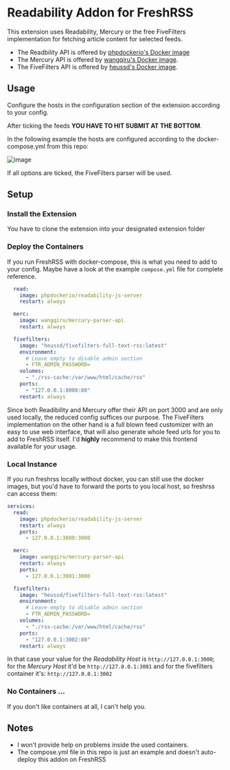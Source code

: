 # Readability Addon for FreshRSS

This extension uses Readability, Mercury or the free FiveFilters implementation for fetching article content for selected feeds. 

 * The Readbility API is offered by [phpdockerio's Docker image](https://hub.docker.com/r/phpdockerio/readability-js-server) 
 * The Mercury API is offered by [wangqiru's Docker image](https://hub.docker.com/r/wangqiru/mercury-parser-api).
 * The FiveFilters API is offered by [heussd's Docker image](https://github.com/heussd/fivefilters-full-text-rss-docker).

## Usage

Configure the hosts in the configuration section of the extension according to your config. 

After ticking the feeds **YOU HAVE TO HIT SUBMIT AT THE BOTTOM**.

In the following example the hosts are configured according to the docker-compose.yml from this repo:

![image](https://store.eris.cc/uploads/2f9775d35ab6b7f89f66bbabc9f1fe4d.JPG?)

If all options are ticked, the FiveFilters parser will be used.

## Setup 

### Install the Extension

You have to clone the extension into your designated extension folder

### Deploy the Containers

If you run FreshRSS with docker-compose, this is what you need to add to your config. Maybe have a look at the example `compose.yml` file for complete reference.

```yml
  read:
    image: phpdockerio/readability-js-server
    restart: always

  merc:
    image: wangqiru/mercury-parser-api
    restart: always

  fivefilters:
    image: "heussd/fivefilters-full-text-rss:latest"
    environment:
      # Leave empty to disable admin section
      - FTR_ADMIN_PASSWORD=
    volumes:
      - "./rss-cache:/var/www/html/cache/rss"
    ports:
      - "127.0.0.1:8000:80"
    restart: always
```

Since both Readibility and Mercury offer their API on port 3000 and are only used locally, the reduced config suffices our purpose. The FiveFilters implementation on the other hand is a full blown feed customizer with an easy to use web interface, that will also generate whole feed urls for you to add to FreshRSS itself. I'd **highly** recommend to make this frontend available for your usage.

### Local Instance

If you run freshrss locally without docker, you can still use the docker images, but you'd have to forward the ports to you local host, so freshrss can access them:

```yml
services:
  read:
    image: phpdockerio/readability-js-server
    restart: always
    ports:
      - 127.0.0.1:3000:3000

  merc:
    image: wangqiru/mercury-parser-api
    restart: always
    ports:
      - 127.0.0.1:3001:3000

  fivefilters:
    image: "heussd/fivefilters-full-text-rss:latest"
    environment:
      # Leave empty to disable admin section
      - FTR_ADMIN_PASSWORD=
    volumes:
      - "./rss-cache:/var/www/html/cache/rss"
    ports:
      - "127.0.0.1:3002:80"
    restart: always
```

In that case your value for the *Readability Host* is `http://127.0.0.1:3000`; for the *Mercury Host* it'd be `http://127.0.0.1:3001` and for the fivefilters container it's: `http://127.0.0.1:3002`

### No Containers ...

If you don't like containers at all, I can't help you.

## Notes

 * I won't provide help on problems inside the used containers.
 * The compose.yml file in this repo is just an example and doesn't auto-deploy this addon on FreshRSS
 



